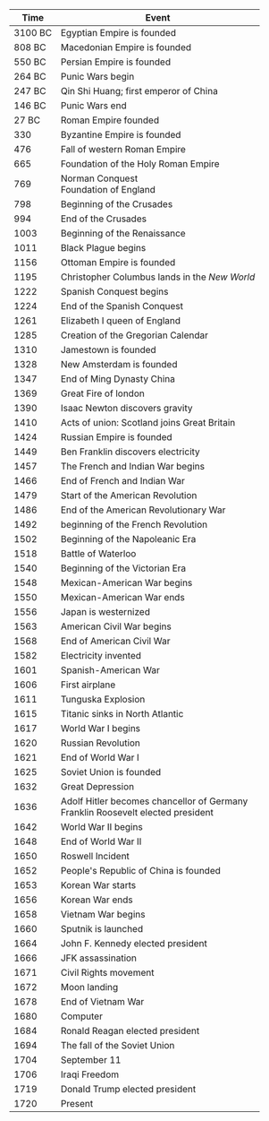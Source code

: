 |Time|Event|
|-------------|-------------|
3100 BC | Egyptian Empire is founded 
808 BC | Macedonian Empire is founded 
550 BC | Persian Empire is founded 
264 BC | Punic Wars begin 
247 BC | Qin Shi Huang; first emperor of China
146 BC | Punic Wars end 
27 BC | Roman Empire founded 
330 | Byzantine Empire is founded 
476 | Fall of western Roman Empire 
665 | Foundation of the Holy Roman Empire 
769 | Norman Conquest<br/>Foundation of England 
798 | Beginning of the Crusades 
994 | End of the Crusades 
1003 | Beginning of the Renaissance 
1011 | Black Plague begins 
1156 | Ottoman Empire is founded 
1195 | Christopher Columbus lands in the *New World*
1222 | Spanish Conquest begins 
1224 | End of the Spanish Conquest 
1261 | Elizabeth I queen of England 
1285 | Creation of the Gregorian Calendar
1310 | Jamestown is founded 
1328 | New Amsterdam is founded 
1347 | End of Ming Dynasty China 
1369 | Great Fire of london 
1390 | Isaac Newton discovers gravity 
1410 | Acts of union: Scotland joins Great Britain 
1424 | Russian Empire is founded 
1449 | Ben Franklin discovers electricity 
1457 | The French and Indian War begins 
1466 | End of French and Indian War 
1479 | Start of the American Revolution 
1486 | End of the American Revolutionary War 
1492 | beginning of the French Revolution 
1502 | Beginning of the Napoleanic Era 
1518 | Battle of Waterloo 
1540 | Beginning of the Victorian Era 
1548 | Mexican-American War begins
1550 | Mexican-American War ends 
1556 | Japan is westernized 
1563 | American Civil War begins 
1568 | End of American Civil War 
1582 | Electricity invented
1601 | Spanish-American War 
1606 | First airplane 
1611 | Tunguska Explosion 
1615 | Titanic sinks in North Atlantic
1617 | World War I begins 
1620 | Russian Revolution 
1621 | End of World War I
1625 | Soviet Union is founded
1632 | Great Depression 
1636 | Adolf Hitler becomes chancellor of Germany<br/>Franklin Roosevelt elected president  
1642 | World War II begins 
1648 | End of World War II 
1650 | Roswell Incident 
1652 | People's Republic of China is founded 
1653 | Korean War starts 
1656 | Korean War ends 
1658 | Vietnam War begins 
1660 | Sputnik is launched
1664 | John F. Kennedy elected president 
1666 | JFK assassination 
1671 | Civil Rights movement 
1672 | Moon landing 
1678 | End of Vietnam War 
1680 | Computer 
1684 | Ronald Reagan elected president 
1694 | The fall of the Soviet Union 
1704 | September 11
1706 | Iraqi Freedom
1719 | Donald Trump elected president 
1720 | Present 
